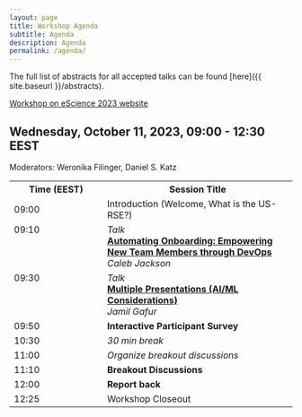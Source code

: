 ```yaml
---
layout: page
title: Workshop Agenda
subtitle: Agenda
description: Agenda
permalink: /agenda/
---
```


The full list of abstracts for all accepted talks can be found [here]({{ site.baseurl }}/abstracts).

[Workshop on eScience 2023 website](https://www.escience-conference.org/2023/workshops)

## Wednesday, October 11, 2023, 09:00 - 12:30 EEST

Moderators: Weronika Filinger, Daniel S. Katz

<table>
<tr>
  <th style="min-width: 150px;">Time (EEST)</th>
  <th>Session Title </th>
</tr>
<tr>
  <td>09:00</td>
  <td>Introduction (Welcome, What is the US-RSE?)</td>
</tr>
<tr>
  <td style="vertical-align: top;">09:10</td>
  <td>
    <i>Talk</i><br>
    <b><a href="{{ site.baseurl }}/abstracts">Automating Onboarding: Empowering New Team Members through DevOps</a></b> <br>
    <i>Caleb Jackson</i>
  </td>
</tr>
<tr>
  <td style="vertical-align: top;">09:30</td>
  <td>
    <i>Talk</i> <br>
    <b><a href="{{ site.baseurl }}/abstracts">Multiple Presentations (AI/ML Considerations)</a></b> <br>
    <i>Jamil Gafur</i>
  </td>
</tr>
<tr>
  <td>09:50</td>
  <td><b>Interactive Participant Survey</b></td>
</tr>
<tr>
  <td>10:30</td>
  <td><i>30 min break</i></td>
</tr>
<tr>
  <td>11:00</td>
  <td><i>Organize breakout discussions</i></td>
</tr>
<tr>
  <td>11:10</td>
  <td><b>Breakout Discussions</b></td>
</tr>
<tr>
  <td>12:00</td>
  <td><b>Report back</b></td>
</tr>
<tr>
  <td>12:25</td>
  <td>Workshop Closeout</td>
</tr>
</table>
